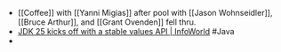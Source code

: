 - [[Coffee]] with [[Yanni Migias]] after pool with [[Jason Wohnseidler]], [[Bruce Arthur]], and [[Grant Ovenden]] fell thru.
- [JDK 25 kicks off with a stable values API | InfoWorld](https://www.infoworld.com/article/3837990/jdk-25-kicks-off-with-a-stable-values-api.html) #Java
-